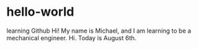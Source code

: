 # hello-world
learning Github
Hi!  My name is Michael, and I am learning to be a mechanical engineer.
Hi.  Today is August 6th.
